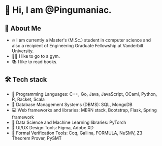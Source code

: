 # 👋 Hi, I am @Pingumaniac. 

## 👨 About Me 

* 🔥 I am currently a Master's (M.Sc.) student in computer science and also a recipient of Engineering Graduate Fellowship at Vanderbilt University.
* 🏋️‍♂️ I like to go to a gym.
* 📚 I like to read books.

## 🛠 Tech stack 
* 💎 Programming Languages: C++, Go, Java, JavaScript, OCaml, Python, R, Racket, Scala
* 🪭 Database Management Systems (DBMS): SQL, MongoDB
* 💻 Web frameworks and libraries: MERN stack, Bootstrap, Flask, Spring framework
* 💊 Data Science and Machine Learning libraries: PyTorch
* 🔮 UI/UX Design Tools: Figma, Adobe XD
* 🔫 Formal Verification Tools: Coq, Gallina, FORMULA, NuSMV, Z3 Theorem Prover, PySMT

<!---
Pingumaniac/Pingumaniac is a ✨ special ✨ repository because its `README.md` (this file) appears on your GitHub profile.
You can click the Preview link to take a look at your changes.
--->

